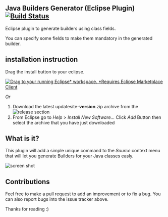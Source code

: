 ## Java Builders Generator (Eclipse Plugin)  [![Build Status](https://travis-ci.org/khabali/java-builders-generator.svg?branch=master)](https://travis-ci.org/khabali/java-builders-generator) 

Eclipse plugin to generate builders using class fields.

You can specify some fields to make them mandatory in the generated builder.
## installation instruction
Drag the install button to your eclipse.

[![Drag to your running Eclipse* workspace. *Requires Eclipse Marketplace Client](https://marketplace.eclipse.org/sites/all/themes/solstice/public/images/marketplace/btn-install.png)](http://marketplace.eclipse.org/marketplace-client-intro?mpc_install=3494661 "Drag to your running Eclipse* workspace. *Requires Eclipse Marketplace Client")

*Or*
1) Download the latest updatesite-**version**.zip archive from the ![release section](https://github.com/khabali/java-builders-generator/releases "release section")
2) From Eclipse go to _Help_ > _Install New Software..._ Click _Add_ Button then select the archive that you have just downloaded

## What is it?
This plugin will add a simple unique command to the _Source_ context menu that will let you generate Builders for your Java classes easly.

![screen shot](https://github.com/khabali/java-builders-generator/blob/master/screenshots/java-builders-generator-menu.png)

## Contributions
Feel free to make a pull request to add an improvement or to fix a bug. You can also report bugs into the issue tracker above.

Thanks for reading :)
